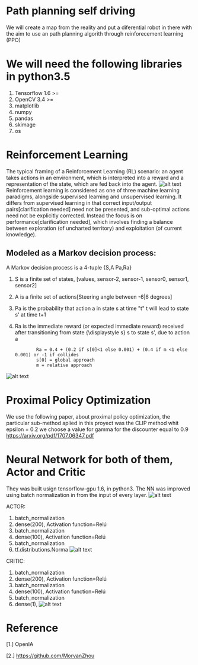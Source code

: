 # Path planning self driving
We will create a map from the reality and put a diferential robot in there with the aim to use an path planning algorith through reinforecement learning (PPO)

# We will need the following libraries in python3.5
1. Tensorflow 1.6 >=
2. OpenCV 3.4 >=
3. matplotlib
4. numpy
5. pandas 
6. skimage
7. os

# Reinforcement Learning
The typical framing of a Reinforcement Learning (RL) scenario: an agent takes actions in an environment, which is interpreted into a reward and a representation of the state, which are fed back into the agent.
![alt text](https://github.com/DavidCastilloAlvarado/path_planning_self_driving/raw/master/path_planning_RL_PPO/images/RL.png)
Reinforcement learning is considered as one of three machine learning paradigms, alongside supervised learning and unsupervised learning. It differs from supervised learning in that correct input/output pairs[clarification needed] need not be presented, and sub-optimal actions need not be explicitly corrected. Instead the focus is on performance[clarification needed], which involves finding a balance between exploration (of uncharted territory) and exploitation (of current knowledge).

## Modeled as a Markov decision process:
A Markov decision process is a 4-tuple {S,A Pa,Ra}
1. S is a finite set of states, [values, sensor-2, sensor-1, sensor0, sensor1, sensor2]
2. A is a finite set of actions[Steering angle between -6|6 degrees]
3. Pa is the probability that action a in state s at time "t" t will lead to state s' at time t+1
4. Ra is the immediate reward (or expected immediate reward) received after transitioning from state {\displaystyle s} s to state s', due to action  a

               Ra = 0.4 + (0.2 if s[0]<1 else 0.001) + (0.4 if m <1 else 0.001) or -1 if collides
               s[0] = global approach
               m = relative approach

![alt text](https://github.com/DavidCastilloAlvarado/path_planning_self_driving/raw/master/path_planning_RL_PPO/images/robot.jpg)

# Proximal Policy Optimization
We use the following paper, about proximal policy optimization, the particular sub-method aplied in this proyect was the CLIP method whit epsilon = 0.2 
we choose a value for gamma for the discounter equal to 0.9 
https://arxiv.org/pdf/1707.06347.pdf

# Neural Network for both of them, Actor and Critic
They was built usign tensorflow-gpu 1.6, in python3.
The NN was improved using batch normalization in from the input of every layer. 
![alt text](https://github.com/DavidCastilloAlvarado/path_planning_self_driving/raw/master/path_planning_RL_PPO/images/PPO.png)

ACTOR:
1. batch_normalization
2. dense(200), Activation function=Relú
3. batch_normalization
4. dense(100), Activation function=Relú
5. batch_normalization
6. tf.distributions.Norma
![alt text](https://github.com/DavidCastilloAlvarado/path_planning_self_driving/raw/master/path_planning_RL_PPO/images/actor.png)

CRITIC:
1. batch_normalization
2. dense(200), Activation function=Relú
3. batch_normalization
4. dense(100), Activation function=Relú
5. batch_normalization
6. dense(1),
![alt text](https://github.com/DavidCastilloAlvarado/path_planning_self_driving/raw/master/path_planning_RL_PPO/images/critic.png)

# Reference

[1.] OpenIA    

[2.] https://github.com/MorvanZhou




